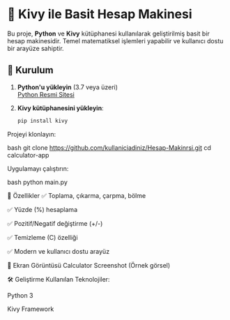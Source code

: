 # 🧮 Kivy ile Basit Hesap Makinesi

Bu proje, **Python** ve **Kivy** kütüphanesi kullanılarak geliştirilmiş basit bir hesap makinesidir. Temel matematiksel işlemleri yapabilir ve kullanıcı dostu bir arayüze sahiptir.

## 🚀 Kurulum

1. **Python'u yükleyin** (3.7 veya üzeri)  
   [Python Resmi Sitesi](https://www.python.org/downloads/)

2. **Kivy kütüphanesini yükleyin**:
   ```bash
   pip install kivy

Projeyi klonlayın:

bash
git clone https://github.com/kullaniciadiniz/Hesap-Makinrsi.git
cd calculator-app

Uygulamayı çalıştırın:

bash
python main.py

🎨 Özellikler
✅ Toplama, çıkarma, çarpma, bölme

✅ Yüzde (%) hesaplama

✅ Pozitif/Negatif değiştirme (+/-)

✅ Temizleme (C) özelliği

✅ Modern ve kullanıcı dostu arayüz

📸 Ekran Görüntüsü
Calculator Screenshot (Örnek görsel)

🛠 Geliştirme
Kullanılan Teknolojiler:

Python 3

Kivy Framework
